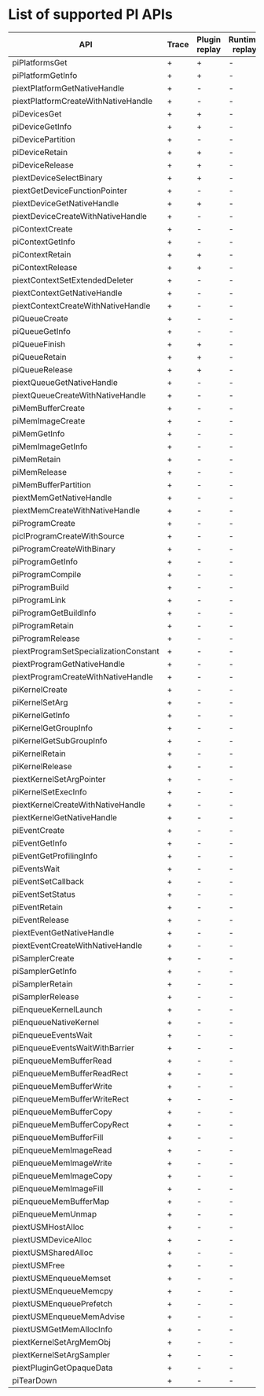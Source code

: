 # List of supported PI APIs

| API | Trace | Plugin replay | Runtime replay |
--- | --- | --- | ---
|piPlatformsGet | + | + | - |
|piPlatformGetInfo | + | + | - |
|piextPlatformGetNativeHandle | + | - | - |
|piextPlatformCreateWithNativeHandle | + | - | - |
|piDevicesGet | + | + | - |
|piDeviceGetInfo | + | + | - |
|piDevicePartition | + | - | - |
|piDeviceRetain | + | + | - |
|piDeviceRelease | + | + | - |
|piextDeviceSelectBinary | + | + | - |
|piextGetDeviceFunctionPointer | + | - | - |
|piextDeviceGetNativeHandle | + | + | - |
|piextDeviceCreateWithNativeHandle | + | - | - |
|piContextCreate | + | - | - |
|piContextGetInfo | + | - | - |
|piContextRetain | + | + | - |
|piContextRelease | + | + | - |
|piextContextSetExtendedDeleter| + | - | - |
|piextContextGetNativeHandle | + | - | - |
|piextContextCreateWithNativeHandle | + | - | - |
|piQueueCreate | + | - | - |
|piQueueGetInfo | + | - | - |
|piQueueFinish | + | + | - |
|piQueueRetain | + | + | - |
|piQueueRelease | + | + | - |
|piextQueueGetNativeHandle | + | - | - |
|piextQueueCreateWithNativeHandle | + | - | - |
|piMemBufferCreate | + | - | - |
|piMemImageCreate | + | - | - |
|piMemGetInfo | + | - | - |
|piMemImageGetInfo | + | - | - |
|piMemRetain | + | - | - |
|piMemRelease | + | - | - |
|piMemBufferPartition | + | - | - |
|piextMemGetNativeHandle | + | - | - |
|piextMemCreateWithNativeHandle | + | - | - |
|piProgramCreate | + | - | - |
|piclProgramCreateWithSource | + | - | - |
|piProgramCreateWithBinary | + | - | - |
|piProgramGetInfo | + | - | - |
|piProgramCompile | + | - | - |
|piProgramBuild | + | - | - |
|piProgramLink | + | - | - |
|piProgramGetBuildInfo | + | - | - |
|piProgramRetain | + | - | - |
|piProgramRelease | + | - | - |
|piextProgramSetSpecializationConstant | + | - | - |
|piextProgramGetNativeHandle | + | - | - |
|piextProgramCreateWithNativeHandle | + | - | - |
|piKernelCreate | + | - | - |
|piKernelSetArg | + | - | - |
|piKernelGetInfo | + | - | - |
|piKernelGetGroupInfo | + | - | - |
|piKernelGetSubGroupInfo | + | - | - |
|piKernelRetain | + | - | - |
|piKernelRelease | + | - | - |
|piextKernelSetArgPointer | + | - | - |
|piKernelSetExecInfo | + | - | - |
|piextKernelCreateWithNativeHandle | + | - | - |
|piextKernelGetNativeHandle | + | - | - |
|piEventCreate | + | - | - |
|piEventGetInfo | + | - | - |
|piEventGetProfilingInfo | + | - | - |
|piEventsWait | + | - | - |
|piEventSetCallback | + | - | - |
|piEventSetStatus | + | - | - |
|piEventRetain | + | - | - |
|piEventRelease | + | - | - |
|piextEventGetNativeHandle | + | - | - |
|piextEventCreateWithNativeHandle | + | - | - |
|piSamplerCreate | + | - | - |
|piSamplerGetInfo | + | - | - |
|piSamplerRetain | + | - | - |
|piSamplerRelease | + | - | - |
|piEnqueueKernelLaunch | + | - | - |
|piEnqueueNativeKernel | + | - | - |
|piEnqueueEventsWait | + | - | - |
|piEnqueueEventsWaitWithBarrier | + | - | - |
|piEnqueueMemBufferRead | + | - | - |
|piEnqueueMemBufferReadRect | + | - | - |
|piEnqueueMemBufferWrite | + | - | - |
|piEnqueueMemBufferWriteRect | + | - | - |
|piEnqueueMemBufferCopy | + | - | - |
|piEnqueueMemBufferCopyRect | + | - | - |
|piEnqueueMemBufferFill | + | - | - |
|piEnqueueMemImageRead | + | - | - |
|piEnqueueMemImageWrite | + | - | - |
|piEnqueueMemImageCopy | + | - | - |
|piEnqueueMemImageFill | + | - | - |
|piEnqueueMemBufferMap | + | - | - |
|piEnqueueMemUnmap | + | - | - |
|piextUSMHostAlloc | + | - | - |
|piextUSMDeviceAlloc | + | - | - |
|piextUSMSharedAlloc | + | - | - |
|piextUSMFree | + | - | - |
|piextUSMEnqueueMemset | + | - | - |
|piextUSMEnqueueMemcpy | + | - | - |
|piextUSMEnqueuePrefetch | + | - | - |
|piextUSMEnqueueMemAdvise | + | - | - |
|piextUSMGetMemAllocInfo | + | - | - |
|piextKernelSetArgMemObj | + | - | - |
|piextKernelSetArgSampler | + | - | - |
|piextPluginGetOpaqueData | + | - | - |
|piTearDown | + | - | - |

